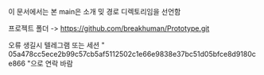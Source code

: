 이 문서에서는 본 main은 소개 밎 경로 디렉토리임을 선언함

프로젝트 폴더 -> https://github.com/breakhuman/Prototype.git

오류 생길시 텔레그램 또는 세션 " 05a478cc5ece2b99c57cb5af5112502c1e66e9838e37bc51d05bfce8d9180ce866 "으로 연락 바람


